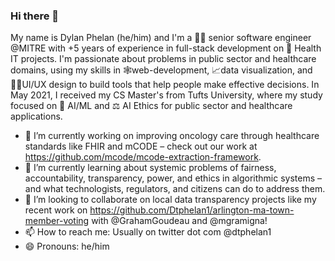 ### Hi there 👋

My name is Dylan Phelan (he/him) and I'm a 🧑‍💻 senior software engineer @MITRE with +5 years of experience in full-stack development on 🏥 Health IT projects. I'm passionate about problems in public sector and healthcare domains, using my skills in 🕸web-development, 📈data visualization, and 👨‍🎨UI/UX design to build tools that help people make effective decisions. In May 2021, I received my CS Master's from Tufts University, where my study focused on 🤖 AI/ML and ⚖️ AI Ethics for public sector and healthcare applications.


- 🔭 I’m currently working on improving oncology care through healthcare standards like FHIR and mCODE – check out our work at https://github.com/mcode/mcode-extraction-framework.
- 🌱 I’m currently learning about systemic problems of fairness, accountability, transparency, power, and ethics in algorithmic systems – and what technologists, regulators, and citizens can do to address them.
- 👯 I’m looking to collaborate on local data transparency projects like my recent work on https://github.com/Dtphelan1/arlington-ma-town-member-voting with @GrahamGoudeau and @mgramigna!
- 📫 How to reach me: Usually on twitter dot com @dtphelan1
- 😄 Pronouns: he/him
